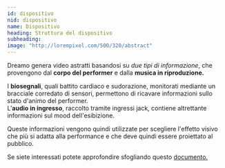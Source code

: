 ```yaml
---
id: dispositivo
nid: dispositivo
name: Dispositivo
heading: Struttura del dispositivo 
subheading: 
image: "http://lorempixel.com/500/320/abstract"
---
```


<p> Dreamo genera video astratti basandosi su <em>due tipi di informazione</em>, che provengono dal <b>corpo del performer</b> e dalla <b>musica in riproduzione.</b></p>
<p>I <b>biosegnali</b>, quali battito cardiaco e sudorazione, monitorati mediante un bracciale corredato di sensori, permettono di ricavare informazioni sullo stato d'animo del performer.<br>
L’<b>audio in ingresso</b>, raccolto tramite ingressi jack, contiene altrettante informazioni sul mood dell'esibizione. </p>
<p>Queste informazioni vengono quindi utilizzate per scegliere l'effetto visivo che più si adatta alla performance e che deve quindi essere proiettato al pubblico.  </p>
<p> Se siete interessati potete approfondire sfogliando questo <a href="https://drive.google.com/open?id=1OZDLGxfbXZeDAKrvFt3UCfgj15zuz4HuL2U-3lGGjKE"> documento.

<!-- frase originale: <p>Queste informazioni vengono quindi utilizzate per scegliere l'effetto visivo che più si adatta alla performance, nonché per rendere il video reattivo e dinamico.</p> -->
